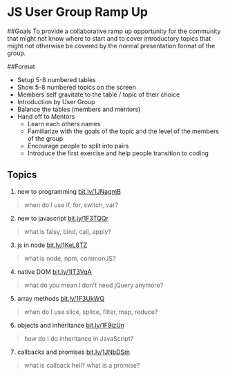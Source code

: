 # JS User Group Ramp Up

##Goals
To provide a collaborative ramp up opportunity for the community that might not know where to start and to cover introductory topics that might not otherwise be covered by the normal presentation format of the group.  

##Format
- Setup 5-8 numbered tables
- Show 5-8 numbered topics on the screen
- Members self gravitate to the table / topic of their choice
- Introduction by User Group 
- Balance the tables (members and mentors)
- Hand off to Mentors
	- Learn each others names
	- Familiarize with the goals of the topic and the level of the members of the group
	- Encourage people to split into pairs 
	- Introduce the first exercise and help people transition to coding

## Topics
1. new to programming [bit.ly/1JNagmB](topics/new-to-programming.md)
> when do I use if, for, switch, var?

2. new to javascript [bit.ly/1F3TQQr](topics/new-to-js.md)
> what is falsy, bind, call, apply?

3. js in node [bit.ly/1KeL8TZ](topics/js-in-node.md)
> what is node, npm, commonJS?

4. native DOM [bit.ly/1IT3VqA](topics/native-dom.md)
> what do you mean I don't need jQuery anymore?

5. array methods [bit.ly/1F3UkWQ](topics/array-methods.md)
> when do I use slice, splice, filter, map, reduce?

6. objects and inheritance [bit.ly/1F9izUn](topics/objects-inheritance.md)
> how do I do inheritance in JavaScript?

7. callbacks and promises [bit.ly/1JNbDSm](topics/promises.md)
> what is callback hell? what is a promise? 
